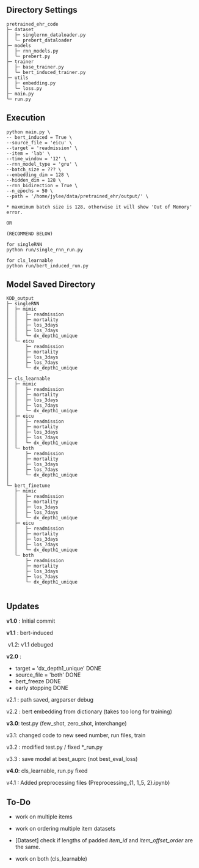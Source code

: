##  Directory Settings

```
pretrained_ehr_code
├─ dataset
│  ├─ singlernn_dataloader.py
│  └─ prebert_dataloader 
├─ models
│  ├─ rnn_models.py
│  └─ prebert.py
├─ trainer
│  ├─ base_trainer.py
│  └─ bert_induced_trainer.py
├─ utils
│  ├─ embedding.py
│  └─ loss.py
├─ main.py
└─ run.py
```

## Execution
```ar
python main.py \
-- bert_induced = True \ 
--source_file = 'eicu' \ 
--target = 'readmission' \ 
--item = 'lab' \ 
--time_window = '12' \ 
--rnn_model_type = 'gru' \ 
--batch_size = ??? \ 
--embedding_dim = 128 \ 
--hidden_dim = 128 \ 
--rnn_bidirection = True \
--n_epochs = 50 \ 
--path = '/home/jylee/data/pretrained_ehr/output/' \

* maxmimum batch size is 128, otherwise it will show 'Out of Memory' error.

OR

(RECOMMEND BELOW)

for singleRNN
python run/single_rnn_run.py

for cls_learnable
python run/bert_induced_run.py

```



## Model Saved Directory

```
KDD_output
├─ singleRNN
│  ├─ mimic
│  │   ├─ readmission
│  │   ├─ mortality
│  │   ├─ los_3days
│  │   ├─ los_7days
│  │   └─ dx_depth1_unique
│  └─ eicu 
│      ├─ readmission
│      ├─ mortality
│      ├─ los_3days
│      ├─ los_7days
│      └─ dx_depth1_unique
│
├─ cls_learnable 
│  ├─ mimic
│  │   ├─ readmission
│  │   ├─ mortality
│  │   ├─ los_3days
│  │   ├─ los_7days
│  │   └─ dx_depth1_unique
│  ├─ eicu
│  │   ├─ readmission
│  │   ├─ mortality
│  │   ├─ los_3days
│  │   ├─ los_7days
│  │   └─ dx_depth1_unique
│  └─ both
│      ├─ readmission
│      ├─ mortality
│      ├─ los_3days
│      ├─ los_7days
│      └─ dx_depth1_unique
│
└─ bert_finetune
   ├─ mimic
   │   ├─ readmission
   │   ├─ mortality
   │   ├─ los_3days
   │   ├─ los_7days
   │   └─ dx_depth1_unique
   ├─ eicu
   │   ├─ readmission
   │   ├─ mortality
   │   ├─ los_3days
   │   ├─ los_7days
   │   └─ dx_depth1_unique
   └─ both
       ├─ readmission
       ├─ mortality
       ├─ los_3days
       ├─ los_7days
       └─ dx_depth1_unique
   
```



## Updates

**v1.0** : Initial commit

**v1.1** : bert-induced

​	v1.2:  v1.1 debuged

**v2.0** :

- target = 'dx_depth1_unique'  DONE
- source_file = 'both'  DONE 
- bert_freeze  DONE
- early stopping DONE

v2.1 : path saved, argparser debug

v2.2 : bert embedding from dictionary (takes too long for training)



**v3.0**: test.py (few_shot, zero_shot, interchange)

v3.1: changed code to new seed number, run files, train 

v3.2 : modified test.py / fixed *_run.py

v3.3 : save model at best_auprc (not best_eval_loss)



**v4.0**: cls_learnable, run.py fixed

v4.1 : Added preprocessing files (Preprocessing_{1, 1_5, 2}.ipynb) 

## To-Do
- work on multiple items
- work on ordering multiple item datasets
- [Dataset] check if lengths of padded *item_id* and *item_offset_order* are the same.

- work on both (cls_learnable)
